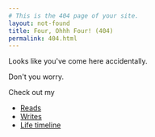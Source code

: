 ```yaml
---
# This is the 404 page of your site.
layout: not-found
title: Four, Ohhh Four! (404)
permalink: 404.html
---
```


Looks like you've come here accidentally. 

Don't you worry. 

Check out my

* [Reads](/category/reads/)
* [Writes](/category/writes)
* [Life timeline](/rishab-timeline)
